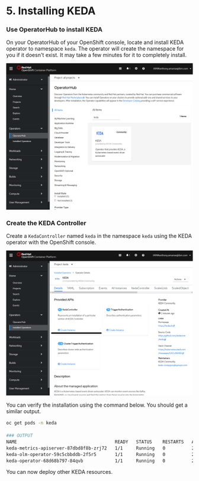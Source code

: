 # 5. Installing KEDA

###  Use OperatorHub to install KEDA

On your OperatorHub of your OpenShift console, locate and install KEDA operator to namespace `keda`. The operator will create the namespace for you if it doesn't exist. It may take a few minutes for it to completely install.

![KEDA in OperatorHub](../.gitbook/assets/image%20%282%29.png)

### Create the KEDA Controller

Create a `KedaController` named `keda` in the namespace `keda` using the KEDA operator with the OpenShift console.

![KedaController](../.gitbook/assets/image%20%283%29.png)

You can verify the installation using the command below. You should get a similar output.

```bash
oc get pods -n keda

### OUTPUT
NAME                                     READY   STATUS    RESTARTS   AGE
keda-metrics-apiserver-87dbd8f8b-zrj72   1/1     Running   0          25d
keda-olm-operator-59c5cbbddb-2f5r5       1/1     Running   0          25d
keda-operator-68d68b797-84qvb            1/1     Running   0          25d
```

You can now deploy other KEDA resources.

